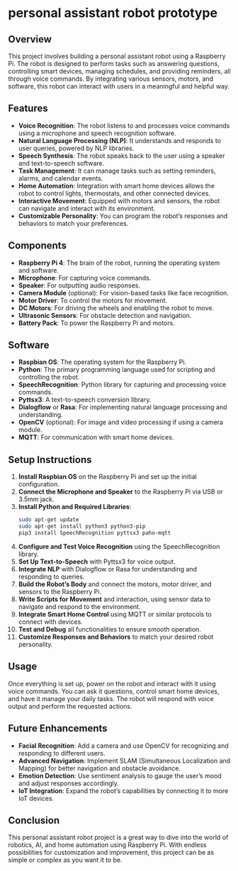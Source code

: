 # personal assistant robot prototype
## Overview

This project involves building a personal assistant robot using a Raspberry Pi. The robot is designed to perform tasks such as answering questions, controlling smart devices, managing schedules, and providing reminders, all through voice commands. By integrating various sensors, motors, and software, this robot can interact with users in a meaningful and helpful way.

## Features

- **Voice Recognition**: The robot listens to and processes voice commands using a microphone and speech recognition software.
- **Natural Language Processing (NLP)**: It understands and responds to user queries, powered by NLP libraries.
- **Speech Synthesis**: The robot speaks back to the user using a speaker and text-to-speech software.
- **Task Management**: It can manage tasks such as setting reminders, alarms, and calendar events.
- **Home Automation**: Integration with smart home devices allows the robot to control lights, thermostats, and other connected devices.
- **Interactive Movement**: Equipped with motors and sensors, the robot can navigate and interact with its environment.
- **Customizable Personality**: You can program the robot’s responses and behaviors to match your preferences.

## Components

- **Raspberry Pi 4**: The brain of the robot, running the operating system and software.
- **Microphone**: For capturing voice commands.
- **Speaker**: For outputting audio responses.
- **Camera Module** (optional): For vision-based tasks like face recognition.
- **Motor Driver**: To control the motors for movement.
- **DC Motors**: For driving the wheels and enabling the robot to move.
- **Ultrasonic Sensors**: For obstacle detection and navigation.
- **Battery Pack**: To power the Raspberry Pi and motors.

## Software

- **Raspbian OS**: The operating system for the Raspberry Pi.
- **Python**: The primary programming language used for scripting and controlling the robot.
- **SpeechRecognition**: Python library for capturing and processing voice commands.
- **Pyttsx3**: A text-to-speech conversion library.
- **Dialogflow** or **Rasa**: For implementing natural language processing and understanding.
- **OpenCV** (optional): For image and video processing if using a camera module.
- **MQTT**: For communication with smart home devices.

## Setup Instructions

1. **Install Raspbian OS** on the Raspberry Pi and set up the initial configuration.
2. **Connect the Microphone and Speaker** to the Raspberry Pi via USB or 3.5mm jack.
3. **Install Python and Required Libraries**:
   ```bash
   sudo apt-get update
   sudo apt-get install python3 python3-pip
   pip3 install SpeechRecognition pyttsx3 paho-mqtt
   ```
4. **Configure and Test Voice Recognition** using the SpeechRecognition library.
5. **Set Up Text-to-Speech** with Pyttsx3 for voice output.
6. **Integrate NLP** with Dialogflow or Rasa for understanding and responding to queries.
7. **Build the Robot’s Body** and connect the motors, motor driver, and sensors to the Raspberry Pi.
8. **Write Scripts for Movement** and interaction, using sensor data to navigate and respond to the environment.
9. **Integrate Smart Home Control** using MQTT or similar protocols to connect with devices.
10. **Test and Debug** all functionalities to ensure smooth operation.
11. **Customize Responses and Behaviors** to match your desired robot personality.

## Usage

Once everything is set up, power on the robot and interact with it using voice commands. You can ask it questions, control smart home devices, and have it manage your daily tasks. The robot will respond with voice output and perform the requested actions.

## Future Enhancements

- **Facial Recognition**: Add a camera and use OpenCV for recognizing and responding to different users.
- **Advanced Navigation**: Implement SLAM (Simultaneous Localization and Mapping) for better navigation and obstacle avoidance.
- **Emotion Detection**: Use sentiment analysis to gauge the user’s mood and adjust responses accordingly.
- **IoT Integration**: Expand the robot’s capabilities by connecting it to more IoT devices.

## Conclusion

This personal assistant robot project is a great way to dive into the world of robotics, AI, and home automation using Raspberry Pi. With endless possibilities for customization and improvement, this project can be as simple or complex as you want it to be.
